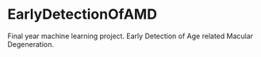 # EarlyDetectionOfAMD
Final year machine learning project. Early Detection of Age related Macular Degeneration. 
